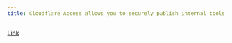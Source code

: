 ```yaml
---
title: Cloudflare Access allows you to securely publish internal tools and applications to the Internet
---
```


[Link](https://developers.cloudflare.com/cloudflare-one/applications/configure-apps/self-hosted-apps/)
